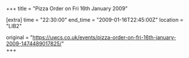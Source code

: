 +++
title = "Pizza Order on Fri 16th January 2009"

[extra]
time = "22:30:00"
end_time = "2009-01-16T22:45:00Z"
location = "LIB2"

original = "https://uwcs.co.uk/events/pizza-order-on-fri-16th-january-2009-1474489017825/"    
+++



